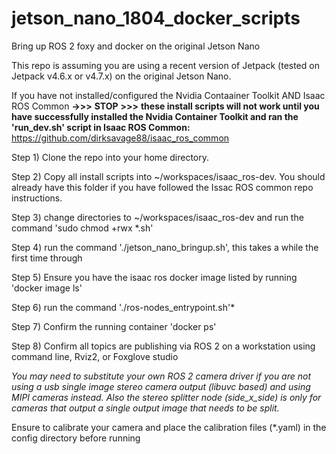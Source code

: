 # jetson_nano_1804_docker_scripts
Bring up ROS 2 foxy and docker on the original Jetson Nano 

This repo is assuming you are using a recent version of Jetpack (tested on Jetpack v4.6.x or v4.7.x) on the original Jetson Nano.

If you have not installed/configured the Nvidia Contaainer Toolkit AND Isaac ROS Common **->>>** **STOP** **>>>** **these install scripts will not work until you have successfully installed the Nvidia Container Toolkit and ran the 'run_dev.sh' script in Isaac ROS Common:** https://github.com/dirksavage88/isaac_ros_common

Step 1) Clone the repo into your home directory.

Step 2) Copy all install scripts into ~/workspaces/isaac_ros-dev. You should already have this folder if you have followed the Issac ROS common repo instructions.

Step 3) change directories to ~/workspaces/isaac_ros-dev and run the command 'sudo chmod +rwx *.sh'

Step 4) run the command './jetson_nano_bringup.sh', this takes a while the first time through

Step 5) Ensure you have the isaac ros docker image listed by running 'docker image ls'

Step 6) run the command './ros-nodes_entrypoint.sh'*

Step 7) Confirm the running container 'docker ps'

Step 8) Confirm all topics are publishing via ROS 2 on a workstation using command line, Rviz2, or Foxglove studio


_You may need to substitute your own ROS 2 camera driver if  you are not using a usb single image stereo camera output (libuvc based) and using MIPI cameras instead. Also the stereo splitter node (side_x_side) is only for cameras that output a single output image that needs to be split._

Ensure to calibrate your camera and place the calibration files (*.yaml) in the config directory before running

